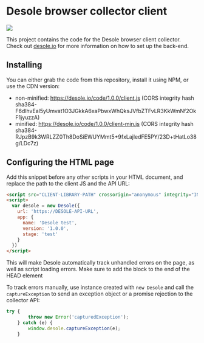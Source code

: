 # Desole browser collector client

![](https://desole.io/images/desole-logo.png)

This project contains the code for the Desole browser client collector. Check out [desole.io](https://desole.io) for more information on how to set up the back-end.

## Installing 

You can either grab the code from this repository, install it using NPM, or use the CDN version:

* non-minified: https://desole.io/code/1.0.0/client.js (CORS integrity hash sha384-F6dlhvEal5yUmvat1O3JGkkA6xaPbwxWhQksJVfbZTFvLR3KkWmNf2OkF1jyuzzA)
* minified: https://desole.io/code/1.0.0/client-min.js (CORS integrity hash sha384-RJpzB9k3WRLZZ0Th8DoSiEWUYMmt5+9fxLajledFE5PY/23D+tHatLo38g/LDc7z)

## Configuring the HTML page

Add this snippet before any other scripts in your HTML document, and replace the path to the client JS and the API URL:

```html
<script src="CLIENT-LIBRARY-PATH" crossorigin="anonymous" integrity="INTEGRITY-HASH"></script>
<script>
  var desole = new Desole({
    url: 'https://DESOLE-API-URL', 
    app: {
      name: 'Desole test',
      version: '1.0.0',
      stage: 'test'
    }
  })
</script>
```
This will make Desole automatically track unhandled errors on the page, as well as script loading errors. Make sure to add the block to the end of the HEAD element

To track errors manually, use instance created with `new Desole` and call the `captureException` to send an exception object or a promise rejection to the collector API:

```js
try {
		throw new Error('capturedException');
	} catch (e) {
		window.desole.captureException(e);
	}
```
